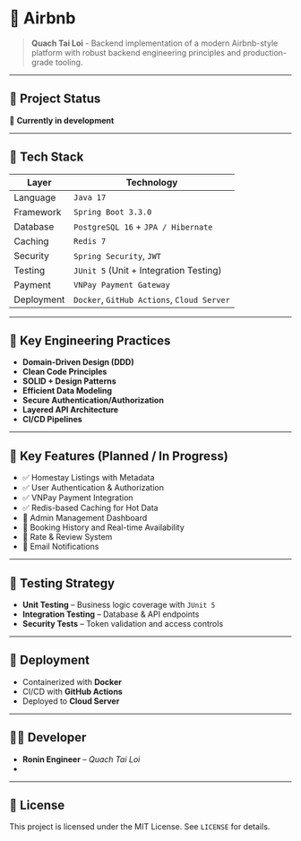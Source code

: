 # 🏡 Airbnb 

> **Quach Tai Loi** - Backend implementation of a modern Airbnb-style platform with robust backend engineering principles and production-grade tooling.

---

## 📌 Project Status

🚧 **Currently in development**

---

## 🚀 Tech Stack

| Layer         | Technology                            |
|---------------|----------------------------------------|
| Language      | `Java 17`                              |
| Framework     | `Spring Boot 3.3.0`                    |
| Database      | `PostgreSQL 16` + `JPA / Hibernate`    |
| Caching       | `Redis 7`                              |
| Security      | `Spring Security`, `JWT`               |
| Testing       | `JUnit 5` (Unit + Integration Testing) |
| Payment       | `VNPay Payment Gateway`                |
| Deployment    | `Docker`, `GitHub Actions`, `Cloud Server` |

---

## 🧠 Key Engineering Practices

- **Domain-Driven Design (DDD)**
- **Clean Code Principles**
- **SOLID + Design Patterns**
- **Efficient Data Modeling**
- **Secure Authentication/Authorization**
- **Layered API Architecture**
- **CI/CD Pipelines**

---

## 🔧 Key Features (Planned / In Progress)

- ✅ Homestay Listings with Metadata
- ✅ User Authentication & Authorization
- ✅ VNPay Payment Integration
- ✅ Redis-based Caching for Hot Data
- 🔄 Admin Management Dashboard
- 🔄 Booking History and Real-time Availability
- 🔄 Rate & Review System
- 🔄 Email Notifications

---

## 🧪 Testing Strategy

- **Unit Testing** – Business logic coverage with `JUnit 5`
- **Integration Testing** – Database & API endpoints
- **Security Tests** – Token validation and access controls

---

## 🚢 Deployment

- Containerized with **Docker**
- CI/CD with **GitHub Actions**
- Deployed to **Cloud Server**

---

## 👨‍💻 Developer

- **Ronin Engineer** – _Quach Tai Loi_
- 

---

## 📄 License

This project is licensed under the MIT License. See `LICENSE` for details.
